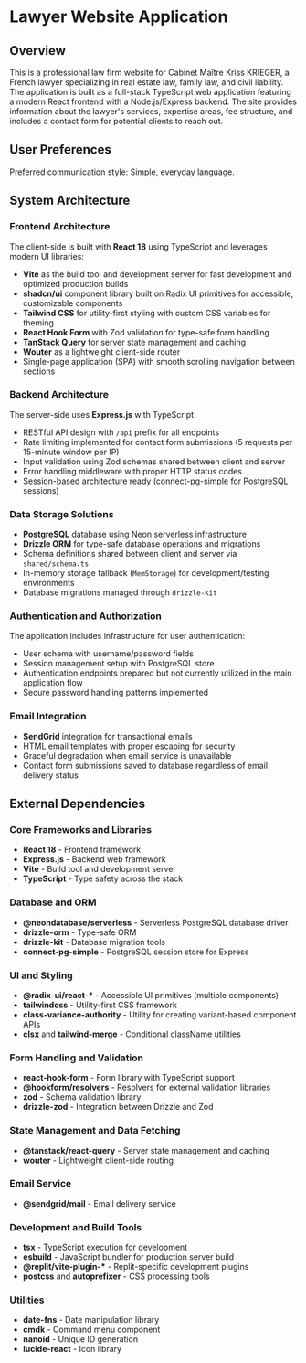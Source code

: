 # Lawyer Website Application

## Overview

This is a professional law firm website for Cabinet Maître Kriss KRIEGER, a French lawyer specializing in real estate law, family law, and civil liability. The application is built as a full-stack TypeScript web application featuring a modern React frontend with a Node.js/Express backend. The site provides information about the lawyer's services, expertise areas, fee structure, and includes a contact form for potential clients to reach out.

## User Preferences

Preferred communication style: Simple, everyday language.

## System Architecture

### Frontend Architecture
The client-side is built with **React 18** using TypeScript and leverages modern UI libraries:
- **Vite** as the build tool and development server for fast development and optimized production builds
- **shadcn/ui** component library built on Radix UI primitives for accessible, customizable components
- **Tailwind CSS** for utility-first styling with custom CSS variables for theming
- **React Hook Form** with Zod validation for type-safe form handling
- **TanStack Query** for server state management and caching
- **Wouter** as a lightweight client-side router
- Single-page application (SPA) with smooth scrolling navigation between sections

### Backend Architecture
The server-side uses **Express.js** with TypeScript:
- RESTful API design with `/api` prefix for all endpoints
- Rate limiting implemented for contact form submissions (5 requests per 15-minute window per IP)
- Input validation using Zod schemas shared between client and server
- Error handling middleware with proper HTTP status codes
- Session-based architecture ready (connect-pg-simple for PostgreSQL sessions)

### Data Storage Solutions
- **PostgreSQL** database using Neon serverless infrastructure
- **Drizzle ORM** for type-safe database operations and migrations
- Schema definitions shared between client and server via `shared/schema.ts`
- In-memory storage fallback (`MemStorage`) for development/testing environments
- Database migrations managed through `drizzle-kit`

### Authentication and Authorization
The application includes infrastructure for user authentication:
- User schema with username/password fields
- Session management setup with PostgreSQL store
- Authentication endpoints prepared but not currently utilized in the main application flow
- Secure password handling patterns implemented

### Email Integration
- **SendGrid** integration for transactional emails
- HTML email templates with proper escaping for security
- Graceful degradation when email service is unavailable
- Contact form submissions saved to database regardless of email delivery status

## External Dependencies

### Core Frameworks and Libraries
- **React 18** - Frontend framework
- **Express.js** - Backend web framework
- **Vite** - Build tool and development server
- **TypeScript** - Type safety across the stack

### Database and ORM
- **@neondatabase/serverless** - Serverless PostgreSQL database driver
- **drizzle-orm** - Type-safe ORM
- **drizzle-kit** - Database migration tools
- **connect-pg-simple** - PostgreSQL session store for Express

### UI and Styling
- **@radix-ui/react-\*** - Accessible UI primitives (multiple components)
- **tailwindcss** - Utility-first CSS framework
- **class-variance-authority** - Utility for creating variant-based component APIs
- **clsx** and **tailwind-merge** - Conditional className utilities

### Form Handling and Validation
- **react-hook-form** - Form library with TypeScript support
- **@hookform/resolvers** - Resolvers for external validation libraries
- **zod** - Schema validation library
- **drizzle-zod** - Integration between Drizzle and Zod

### State Management and Data Fetching
- **@tanstack/react-query** - Server state management and caching
- **wouter** - Lightweight client-side routing

### Email Service
- **@sendgrid/mail** - Email delivery service

### Development and Build Tools
- **tsx** - TypeScript execution for development
- **esbuild** - JavaScript bundler for production server build
- **@replit/vite-plugin-\*** - Replit-specific development plugins
- **postcss** and **autoprefixer** - CSS processing tools

### Utilities
- **date-fns** - Date manipulation library
- **cmdk** - Command menu component
- **nanoid** - Unique ID generation
- **lucide-react** - Icon library